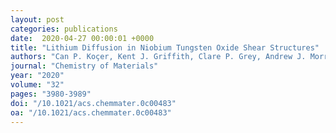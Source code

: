 ```yaml
---
layout: post
categories: publications
date:  2020-04-27 00:00:01 +0000
title: "Lithium Diffusion in Niobium Tungsten Oxide Shear Structures"
authors: "Can P. Koçer, Kent J. Griffith, Clare P. Grey, Andrew J. Morris"
journal: "Chemistry of Materials"
year: "2020"
volume: "32"
pages: "3980-3989"
doi: "/10.1021/acs.chemmater.0c00483"
oa: "/10.1021/acs.chemmater.0c00483"
---
```

